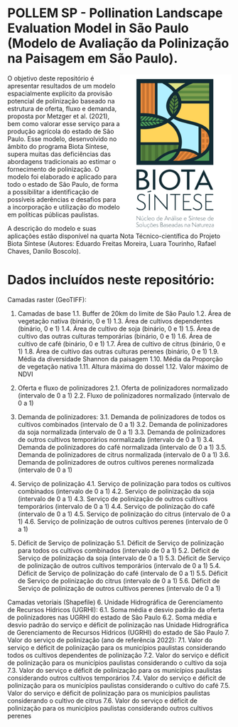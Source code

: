 # POLLEM SP - Pollination Landscape Evaluation Model in São Paulo (Modelo de Avaliação da Polinização na Paisagem em São Paulo).

<img align="right" width="250"  src="biotasintese.png">
O objetivo deste repositório é apresentar resultados de um modelo espacialmente explícito da provisão potencial de polinização baseado na estrutura de oferta, fluxo e demanda, proposta por Metzger et al. (2021), bem como valorar esse serviço para a produção agrícola do estado de São Paulo. Esse modelo, desenvolvido no âmbito do programa Biota Síntese, supera muitas das deficiências das abordagens tradicionais ao estimar o fornecimento de polinização. O modelo foi elaborado e aplicado para todo o estado de São Paulo, de forma a possibilitar a identificação de possíveis aderências e desafios para a incorporação e utilização do modelo em políticas públicas paulistas.

A descrição do modelo e suas aplicações estão disponível na quarta Nota Técnico-científica do Projeto Biota Síntese (Autores: Eduardo Freitas Moreira, Luara Tourinho, Rafael Chaves, Danilo Boscolo).
# 


# Dados incluídos neste repositório:
Camadas raster (GeoTIFF):
1.	Camadas de base
1.1.	Buffer de 20km do limite de São Paulo
1.2.	Área de vegetação nativa (binário, 0 e 1)
1.3.	Área de cultivos dependentes (binário, 0 e 1)
1.4.	Área de cultivo de soja (binário, 0 e 1)
1.5.	Área de cultivo das outras culturas temporárias (binário, 0 e 1)
1.6.	Área de cultivo de café (binário, 0 e 1)
1.7.	Área de cultivo de citrus (binário, 0 e 1)
1.8.	Área de cultivo das outras culturas perenes (binário, 0 e 1)
1.9.	Média da diversidade Shannon da paisagem
1.10.	Média da Proporção de vegetação nativa
1.11.	Altura máxima do dossel
1.12.	Valor máximo de NDVI

2.	Oferta e fluxo de polinizadores
2.1.	Oferta de polinizadores normalizado (intervalo de 0 a 1)
2.2.	Fluxo de polinizadores normalizado (intervalo de 0 a 1)

3.	Demanda de polinizadores:
3.1.	Demanda de polinizadores de todos os cultivos combinados (intervalo de 0 a 1)
3.2.	Demanda de polinizadores da soja normalizada (intervalo de 0 a 1)
3.3.	Demanda de polinizadores de outros cultivos temporários normalizada (intervalo de 0 a 1)
3.4.	Demanda de polinizadores do café normalizada (intervalo de 0 a 1)
3.5.	Demanda de polinizadores de citrus normalizada (intervalo de 0 a 1)
3.6.	Demanda de polinizadores de outros cultivos perenes normalizada (intervalo de 0 a 1)

4.	Serviço de polinização
4.1.	Serviço de polinização para todos os cultivos combinados (intervalo de 0 a 1)
4.2.	Serviço de polinização da soja (intervalo de 0 a 1)
4.3.	Serviço de polinização de outros cultivos temporários (intervalo de 0 a 1)
4.4.	Serviço de polinização do café (intervalo de 0 a 1)
4.5.	Serviço de polinização do citrus (intervalo de 0 a 1)
4.6.	Serviço de polinização de outros cultivos perenes (intervalo de 0 a 1)

5.	Déficit de Serviço de polinização
5.1.	Déficit de Serviço de polinização para todos os cultivos combinados (intervalo de 0 a 1)
5.2.	Déficit de Serviço de polinização da soja (intervalo de 0 a 1)
5.3.	Déficit de Serviço de polinização de outros cultivos temporários (intervalo de 0 a 1)
5.4.	Déficit de Serviço de polinização do café (intervalo de 0 a 1)
5.5.	Déficit de Serviço de polinização do citrus (intervalo de 0 a 1)
5.6.	Déficit de Serviço de polinização de outros cultivos perenes (intervalo de 0 a 1)

Camadas vetoriais (Shapefile)
6.	Unidade Hidrográfica de Gerenciamento de Recursos Hídricos (UGRHI):
6.1.	Soma média e desvio padrão da oferta de polinizadores nas UGRHI do estado de São Paulo
6.2.	Soma média e desvio padrão do serviço e déficit de polinização nas Unidade Hidrográfica de Gerenciamento de Recursos Hídricos (UGRHI) do estado de São Paulo
7.	Valor do serviço de polinização (ano de referência 2022):
7.1.	Valor do serviço e déficit de polinização para os municípios paulistas considerando todos os cultivos dependentes de polinização
7.2.	Valor do serviço e déficit de polinização para os municípios paulistas considerando o cultivo da soja
7.3.	Valor do serviço e déficit de polinização para os municípios paulistas considerando outros cultivos temporários
7.4.	Valor do serviço e déficit de polinização para os municípios paulistas considerando o cultivo do café
7.5.	Valor do serviço e déficit de polinização para os municípios paulistas considerando o cultivo de citrus
7.6.	Valor do serviço e déficit de polinização para os municípios paulistas considerando outros cultivos perenes
